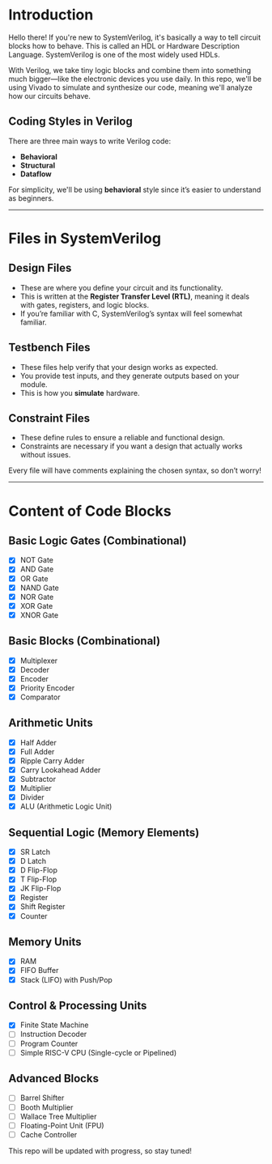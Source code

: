 # Introduction

Hello there! If you're new to SystemVerilog, it's basically a way to tell circuit blocks how to behave. This is called an HDL or Hardware Description Language. SystemVerilog is one of the most widely used HDLs.

With Verilog, we take tiny logic blocks and combine them into something much bigger—like the electronic devices you use daily. In this repo, we'll be using Vivado to simulate and synthesize our code, meaning we'll analyze how our circuits behave.

## Coding Styles in Verilog
There are three main ways to write Verilog code:
- **Behavioral**
- **Structural**
- **Dataflow**

For simplicity, we'll be using **behavioral** style since it’s easier to understand as beginners.

---

# Files in SystemVerilog

## Design Files
- These are where you define your circuit and its functionality.
- This is written at the **Register Transfer Level (RTL)**, meaning it deals with gates, registers, and logic blocks.
- If you’re familiar with C, SystemVerilog’s syntax will feel somewhat familiar.

## Testbench Files
- These files help verify that your design works as expected.
- You provide test inputs, and they generate outputs based on your module.
- This is how you **simulate** hardware.

## Constraint Files
- These define rules to ensure a reliable and functional design.
- Constraints are necessary if you want a design that actually works without issues.

Every file will have comments explaining the chosen syntax, so don’t worry!

---

# Content of Code Blocks

## Basic Logic Gates (Combinational)
- [x] NOT Gate  
- [x] AND Gate  
- [x] OR Gate  
- [x] NAND Gate  
- [x] NOR Gate  
- [x] XOR Gate  
- [x] XNOR Gate  

## Basic Blocks (Combinational)
- [x] Multiplexer  
- [x] Decoder  
- [x] Encoder  
- [x] Priority Encoder  
- [x] Comparator  

## Arithmetic Units
- [x] Half Adder  
- [x] Full Adder  
- [x] Ripple Carry Adder  
- [x] Carry Lookahead Adder  
- [x] Subtractor  
- [x] Multiplier  
- [x] Divider  
- [x] ALU (Arithmetic Logic Unit)  

## Sequential Logic (Memory Elements)
- [x] SR Latch  
- [x] D Latch  
- [x] D Flip-Flop  
- [x] T Flip-Flop  
- [x] JK Flip-Flop  
- [x] Register  
- [x] Shift Register  
- [x] Counter  

## Memory Units
- [x] RAM  
- [x] FIFO Buffer  
- [x] Stack (LIFO) with Push/Pop  

## Control & Processing Units
- [x] Finite State Machine  
- [ ] Instruction Decoder  
- [ ] Program Counter  
- [ ] Simple RISC-V CPU (Single-cycle or Pipelined)  

## Advanced Blocks
- [ ] Barrel Shifter  
- [ ] Booth Multiplier  
- [ ] Wallace Tree Multiplier  
- [ ] Floating-Point Unit (FPU)  
- [ ] Cache Controller  

This repo will be updated with progress, so stay tuned!
